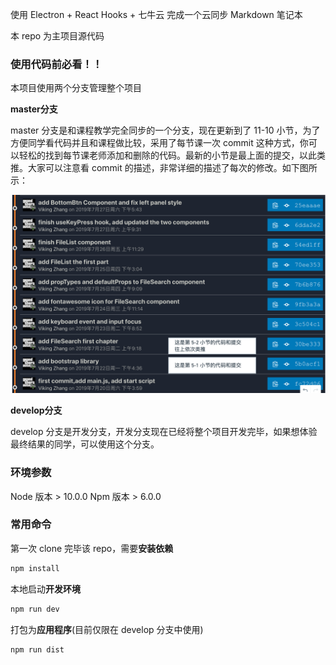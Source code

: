 ﻿ 使用 Electron + React Hooks + 七牛云 完成一个云同步 Markdown 笔记本

本 repo 为主项目源代码

### 使用代码前必看！！

本项目使用两个分支管理整个项目

**master分支**

master 分支是和课程教学完全同步的一个分支，现在更新到了 11-10 小节，为了方便同学看代码并且和课程做比较，采用了每节课一次 commit 这种方式，你可以轻松的找到每节课老师添加和删除的代码。最新的小节是最上面的提交，以此类推。大家可以注意看 commit 的描述，非常详细的描述了每次的修改。如下图所示：

![project commits](./screenshots/commits.png)



**develop分支**

develop 分支是开发分支，开发分支现在已经将整个项目开发完毕，如果想体验最终结果的同学，可以使用这个分支。

### 环境参数

Node 版本  > 10.0.0
Npm 版本 > 6.0.0

### 常用命令

第一次 clone 完毕该 repo，需要**安装依赖**

```bash
npm install
```

本地启动**开发环境**

```bash
npm run dev
```

打包为**应用程序**(目前仅限在 develop 分支中使用)

```bash
npm run dist
```
